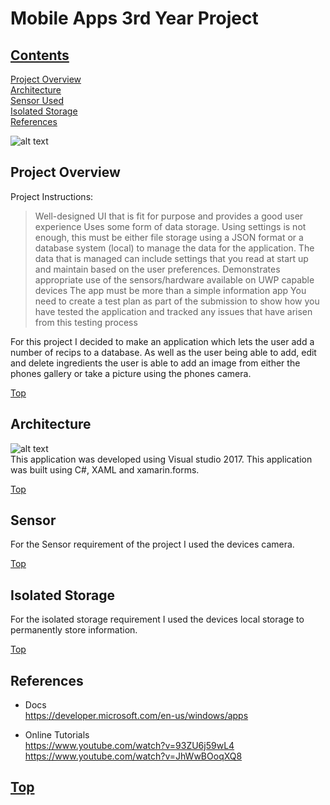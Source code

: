 # Mobile Apps 3rd Year Project

## [Contents](#contents)
[Project Overview](#overview)  
[Architecture](#architecture)   
[Sensor Used](#Sensor)  
[Isolated Storage](#Storage)     
[References](#References)  

![alt text](https://upload.wikimedia.org/wikipedia/commons/thumb/0/05/Windows_10_Logo.svg/2000px-Windows_10_Logo.svg.png)

## Project Overview<a name = "overview"></a>   
Project Instructions:
>Well-designed UI that is fit for purpose and provides a good user experience
>Uses some form of data storage. Using settings is not enough, this must be either file
storage using a JSON format or a database system (local) to manage the data for the
application. The data that is managed can include settings that you read at start up and
maintain based on the user preferences.
>Demonstrates appropriate use of the sensors/hardware available on UWP capable devices
>The app must be more than a simple information app
>You need to create a test plan as part of the submission to show how you have tested the
application and tracked any issues that have arisen from this testing process



For this project I decided to make an application which lets the user add a number of recips to a database. As well as the user being able to add, edit and delete ingredients 
the user is able to add an image from either the phones gallery or take a picture using the phones camera. 

[Top](#contents)     

## Architecture<a name = "architecture"></a>     
![alt text](https://upload.wikimedia.org/wikipedia/commons/thumb/1/19/Visual_Studio_2012_logo_and_wordmark.svg/2000px-Visual_Studio_2012_logo_and_wordmark.svg.png)  
This application was developed using Visual studio 2017. 
This application was built using C#, XAML and xamarin.forms.  

[Top](#contents)  

## Sensor<a name = "Sensor"></a>  
For the Sensor requirement of the project I used the devices camera.    

[Top](#contents)    

## Isolated Storage<a name = "Storage"></a>  
For the isolated storage requirement I used the devices local storage to permanently store information.   

[Top](#contents)  

## References<a name = "References"></a>  
* Docs  
https://developer.microsoft.com/en-us/windows/apps  

* Online Tutorials  
https://www.youtube.com/watch?v=93ZU6j59wL4
https://www.youtube.com/watch?v=JhWwBOoqXQ8
     
[Top](#contents)  
---
